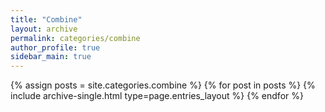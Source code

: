 ```yaml
---
title: "Combine"
layout: archive
permalink: categories/combine
author_profile: true
sidebar_main: true
---
```


<!--assign posts에만 변수 변경 -->

{% assign posts = site.categories.combine %}
{% for post in posts %} {% include archive-single.html type=page.entries_layout %} {% endfor %}
